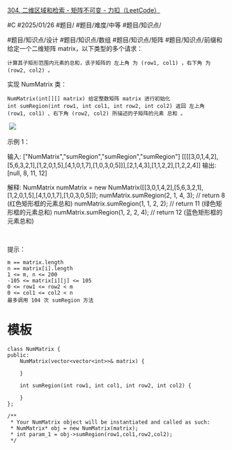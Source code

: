 [304. 二维区域和检索 - 矩阵不可变 - 力扣（LeetCode）](https://leetcode.cn/problems/range-sum-query-2d-immutable/description/)

#C #2025/01/26 #题目/ #题目/难度/中等 #题目/知识点/

#题目/知识点/设计 #题目/知识点/数组 #题目/知识点/矩阵 #题目/知识点/前缀和
给定一个二维矩阵 matrix，以下类型的多个请求：


	计算其子矩形范围内元素的总和，该子矩阵的 左上角 为 (row1, col1) ，右下角 为 (row2, col2) 。


实现 NumMatrix 类：


	NumMatrix(int[][] matrix) 给定整数矩阵 matrix 进行初始化
	int sumRegion(int row1, int col1, int row2, int col2) 返回 左上角 (row1, col1) 、右下角 (row2, col2) 所描述的子矩阵的元素 总和 。


 ![](https://pic.leetcode-cn.com/1626332422-wUpUHT-image.png)

示例 1：



输入: 
["NumMatrix","sumRegion","sumRegion","sumRegion"]
[[[[3,0,1,4,2],[5,6,3,2,1],[1,2,0,1,5],[4,1,0,1,7],[1,0,3,0,5]]],[2,1,4,3],[1,1,2,2],[1,2,2,4]]
输出: 
[null, 8, 11, 12]

解释:
NumMatrix numMatrix = new NumMatrix([[3,0,1,4,2],[5,6,3,2,1],[1,2,0,1,5],[4,1,0,1,7],[1,0,3,0,5]]);
numMatrix.sumRegion(2, 1, 4, 3); // return 8 (红色矩形框的元素总和)
numMatrix.sumRegion(1, 1, 2, 2); // return 11 (绿色矩形框的元素总和)
numMatrix.sumRegion(1, 2, 2, 4); // return 12 (蓝色矩形框的元素总和)


 

提示：


	m == matrix.length
	n == matrix[i].length
	1 <= m, n <= 200
	-105 <= matrix[i][j] <= 105
	0 <= row1 <= row2 < m
	0 <= col1 <= col2 < n
	最多调用 104 次 sumRegion 方法

# 模板

```
class NumMatrix {
public:
    NumMatrix(vector<vector<int>>& matrix) {
        
    }
    
    int sumRegion(int row1, int col1, int row2, int col2) {
        
    }
};

/**
 * Your NumMatrix object will be instantiated and called as such:
 * NumMatrix* obj = new NumMatrix(matrix);
 * int param_1 = obj->sumRegion(row1,col1,row2,col2);
 */
 ```